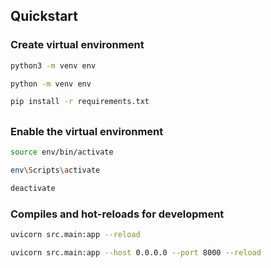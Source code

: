 ## Quickstart

### Create virtual environment
```bash
python3 -m venv env
```
```bash
python -m venv env
```
```bash
pip install -r requirements.txt
```

##

### Enable the virtual environment
```bash
source env/bin/activate
```
```bash
env\Scripts\activate
```
```bash
deactivate
```

### Compiles and hot-reloads for development
```bash
uvicorn src.main:app --reload
```
```bash
uvicorn src.main:app --host 0.0.0.0 --port 8000 --reload
```
